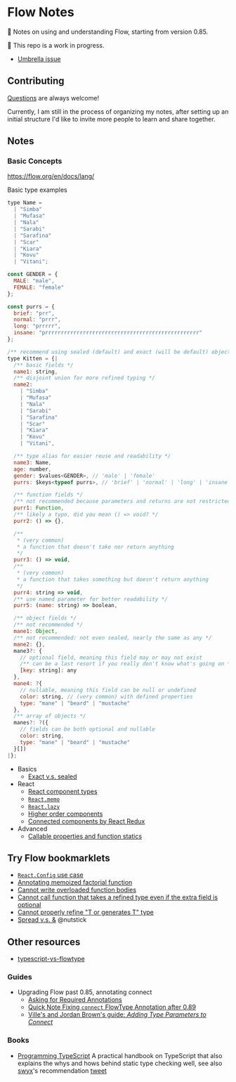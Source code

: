 # Flow Notes

📝 Notes on using and understanding Flow, starting from version 0.85.

🚧 This repo is a work in progress.

- [Umbrella issue](https://github.com/wgao19/flow-notes/issues/1)

## Contributing

[Questions](https://github.com/wgao19/flow-notes/issues/new?assignees=&labels=question&template=question.md) are always welcome!

Currently, I am still in the process of organizing my notes, after setting up an initial structure I'd like to invite more people to learn and share together.

## Notes

### Basic Concepts

https://flow.org/en/docs/lang/

Basic type examples

```js
type Name =
  | "Simba"
  | "Mufasa"
  | "Nala"
  | "Sarabi"
  | "Sarafina"
  | "Scar"
  | "Kiara"
  | "Kovu"
  | "Vitani";

const GENDER = {
  MALE: "male",
  FEMALE: "female"
};

const purrs = {
  brief: "prr",
  normal: "prrr",
  long: "prrrrr",
  insane: "prrrrrrrrrrrrrrrrrrrrrrrrrrrrrrrrrrrrrrrrrrrrrrrrr"
};

/** recommend using sealed (default) and exact (will be default) objects */
type Kitten = {|
  /** basic fields */
  name1: string,
  /** disjoint union for more refined typing */
  name2:
    | "Simba"
    | "Mufasa"
    | "Nala"
    | "Sarabi"
    | "Sarafina"
    | "Scar"
    | "Kiara"
    | "Kovu"
    | "Vitani",

  /** type alias for easier reuse and readability */
  name3: Name,
  age: number,
  gender: $values<GENDER>, // 'male' | 'female'
  purrs: $keys<typeof purrs>, // 'brief' | 'normal' | 'long' | 'insane'

  /** function fields */
  /** not recommended because parameters and returns are not restricted */
  purr1: Function,
  /** likely a typo, did you mean () => void? */
  purr2: () => {},

  /**
   * (very common)
   * a function that doesn't take nor return anything
   */
  purr3: () => void,
  /**
   * (very common)
   * a function that takes something but doesn't return anything
   */
  purr4: string => void,
  /** use named parameter for better readability */
  purr5: (name: string) => boolean,

  /** object fields */
  /** not recommended */
  mane1: Object,
  /** not recommended: not even sealed, nearly the same as any */
  mane2: {},
  mane3?: {
    // optional field, meaning this field may or may not exist
    /** can be a last resort if you really don't know what's going on */
    [key: string]: any
  },
  mane4: ?{
    // nullable, meaning this field can be null or undefined
    color: string, // (very common) with defined properties
    type: "mane" | "beard" | "mustache"
  },
  /** array of objects */
  manes?: ?({
    // fields can be both optional and nullable
    color: string,
    type: "mane" | "beard" | "mustache"
  }[])
|};
```

<!-- TODO: reorganize the following -->

- Basics
  - [Exact v.s. sealed](./basics/exact-vs-sealed.md)
- React
  - [React component types](./react/react-component-types.md)
  - [`React.memo`](./react/react-memo.md)
  - [`React.lazy`](./react/react-lazy.md)
  - [Higher order components](./react/annotating-higher-order-components.md)
  - [Connected components by React Redux](./react/annotating-connected-components.md)
- Advanced
  - [Callable properties and function statics](./advanced/callable-properties-and-function-statics.md)

## Try Flow bookmarklets

- [`React.Config` use case](https://flow.org/try/#0PQKgBAAgZgNg9gdzCYAoAlgWwA5wE4AuyYAhgM5gBKApiQMZFR5yZgDketDbA3KvwQCe2amACyggMItcAO2qyCABWbYKAXjABvVGFIAuMGQJ50sgOYAaXWABGh2QFdMt6nmt66h23DgxastYAvnx0cLLG4lIy4QpEmgAU2KpkhhLSOLGKKnBqAJRg6gB8YAA8ACboAG5FNlrJuWQAdCRBdQ1qTbZtevUpTXRtpcCVNXz8UI6yDOjhYAjoBAAWAGokpiQEsxGlSoZaQZZgK-tBRQk2AOp4JNgi5RlycYY09ARNAIK2xjcMj1kEXa1PKGFaFEqvBifb4mN7-eSKUoAEgAIugoFBdkcVkUSjo9JwCI48LIwAkqut0Jttjk1KCCsUbHpJtMtnN4XFLotVpTqeEyEkUoYlAV8XpxYTiaTStdbvcOYptE1lR0yEElcqKRs2bJaWqwMAinxxWAQqg2qgwhEiOkYgiCFzlh9CvNuWttdsyKVbZl7XqjloSIYfmZzGcEj6noo8glA4Y2EtqDB4GwgnlxtQAB64QhgcrUKAkRwwIgJBklCrVWoASG90V9nO5zpI6gARLI4ERE8m4K27OotABGACs6roA8LMDI1HVhtQw1GRSAA)
- [Annotating memoized factorial function](https://flow.org/try/#0PTAEAEDMBsHsHcBQiAuBPADgU1AWSwLawCWAXlgCYBiAhgMYqwBOxN0AKpjgLygDeiUKDr0AFlgBc-QaACQAbQB2AVwIAjLEwC6Ules0yAvgBoZ8+SOjQtWgBR6NTAJS7Vj04eR1YigM4pQSHpGFjYpfCIySloGZlYOLlBeRSSAPmkhYkhQWwBCINjQ6AA6ETpxJwyhQOC4tlKxHn5PIRbQLJyCkPiG8qwlLVBc7l5lRQosSGJFSkqBatAmLBRlJhSuupKy8QGjGQ2i3p3FQeSkkdAABlAAflAARlBdUAAqGsL4+1AAWgenGSWKzW7269W2-ROiEMQA)
- [Cannot write overloaded function bodies](https://flow.org/try/#0KYDwDg9gTgLgBAMwK4DsDGMCWEVwO6YwAWAggBR4CGKMAziQFxy0xSYoDmAlHAN4BQcOJgRwK1OiTgBeWXADkleTyjAYSKLkXyA3ILjAANrWBxV6zYkrHgegL79+aHCziUA8lABi1k0xZsnDL4hKRk2lw6QA)
- [Cannot call function that takes a refined type even if the extra field is optional](https://flow.org/try/#0C4TwDgpgBAksEFsoF4oG8A+AoKUCWAJgFxQB2ArggEYQBOANDmQIYIQkDOwtepA5owwBfLFlCRY8BAHU8wABYARCBwDGPMMDwB7UinRMAdMYAkAUQAezVcAA8cRAD5GuANQEV6vJp2kA-JzcvHxYIlgAZuSkNr5QwMwA1ioOCAAUcogkKQCUBriquhzaADYQhsXafOlS2QDcTPFJHCmyCspqGlq61Yh1oaKR0V16jclSrUqenb49CFnjcpMd3sO5aEwFpEWl5ZWzfUJAA)
- [Cannot properly refine "T or generates T" type](https://flow.org/try/#0C4TwDgpgBAKg8gJwOIQHYQQQ2BAzjAHhgD4oBeKACkoEpzSY6AfWAbgCh2AzAV1QGNgASwD2qKMEwBrPIhTosOXHC4xwEIuuKVgALlhy0GbHkJrIxOgG92UKEK5VQkEY+DkyFAOS8BwsV7WtnZQ-GK4IgA2EAB0kSIA5jq0NBx2AL5QEJG40DYhoeFRsfFJwKnB6ezpQA)
- [Spread v.s. &](https://flow.org/try/#0PQ0gEDyAuAWCmAnAzuAZgSwDbwFDQE8AHecAQXAF5wBvXccAQwC4mA7AgGlwF8BuXPmKkAQlXLgAZLXrgARq0Ydu-WbjBhwAWQLpseQiXABhcWOl0GAY0XLeA3GgCubK9AwB7NuAAqACktwK24GADpwokQPImReVmMAShkGSOjkULleXCA) @nutstick

## Other resources

- [typescript-vs-flowtype](https://github.com/niieani/typescript-vs-flowtype/)

### Guides

- Upgrading Flow past 0.85, annotating connect
  - [Asking for Required Annotations](https://medium.com/flow-type/asking-for-required-annotations-64d4f9c1edf8)
  - [Quick Note Fixing `connect` FlowType Annotation after 0.89](https://dev.to/wgao19/quick-note-fixing-connect-flowtype-annotation-after-089-joi)
  - [Ville's and Jordan Brown's guide: _Adding Type Parameters to Connect_](https://gist.github.com/jbrown215/f425203ef30fdc8a28c213b90ba7a794)

### Books

- [Programming TypeScript](https://www.oreilly.com/library/view/programming-typescript/9781492037644/) A practical handbook on TypeScript that also explains the whys and hows behind static type checking well, see also [swyx](https://twitter.com/swyx)'s recommendation [tweet](https://twitter.com/swyx/status/1135525665971695617)
